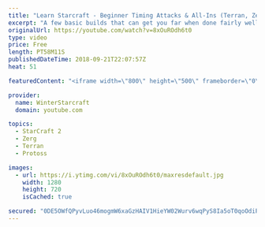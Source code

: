 ```yaml
---
title: "Learn Starcraft - Beginner Timing Attacks & All-Ins (Terran, Zerg & Protoss)"
excerpt: "A few basic builds that can get you far when done fairly well. Also important is how not to overextend and lose everything."
originalUrl: https://youtube.com/watch?v=8xOuROdh6t0
type: video
price: Free
length: PT58M11S
publishedDateTime: 2018-09-21T22:07:57Z
heat: 51

featuredContent: "<iframe width=\"800\" height=\"500\" frameborder=\"0\" src=\"https://www.youtube.com/embed/8xOuROdh6t0\" allow=\"accelerometer; autoplay; encrypted-media; gyroscope; picture-in-picture\" allowfullscreen></iframe>"

provider:
  name: WinterStarcraft
  domain: youtube.com

topics:
  - StarCraft 2
  - Zerg
  - Terran
  - Protoss

images:
  - url: https://i.ytimg.com/vi/8xOuROdh6t0/maxresdefault.jpg
    width: 1280
    height: 720
    isCached: true

secured: "0DE5OWfQPyvLuo46mogmW6xaGzHAIV1HieYW02Wurv6wqPyS8Ia5oT0qoOdiPFwhk3UE0PYMCB3oVI2q4bG/uDLjPbOEPiPMTAEuGff0vgHpUANprnYe1LtzpopTmAq9aepj8MAQyucdXeI36G3hueMIFZzSkFr3z8Y0rSncUa0cFEI2kkbo7hqhGZrt2aUNltQbolyXqeGMpxBcuNaqiZaO8uEQPVLt/Gbtk549+nc0Bmge9ivrXdjUhyXfiDFTHMJdZWAJvXfHM8TbE1kcSefrq9SO2zGf2CzTWCn2N2cJ4q24GKRzs6zQRwXu75eJwyOHgFIwNRiHvdlswSwmfdI9mKUVg+DVfX0RKwiLLHEkU6DzgC5daaHp9NDsQTI8AkmYhTO2QQXOZzrU+jKBUZZp7iHq+ZBQDWCkEazMZVQ=;xH6Uyf3l7P2MEzSVoxQ0Wg=="
---
```


